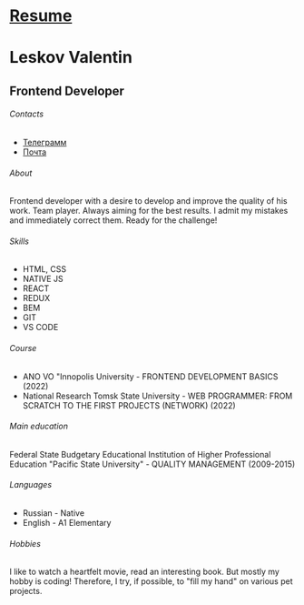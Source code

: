 # [Resume](https://valentincyberfox.github.io/resume/)

# Leskov Valentin
## Frontend Developer

###### Contacts
- [Телеграмм](https://t.me/cyber_fox_27)
- [Почта](cyberfoxweb2000@gmail.com)

###### About
Frontend developer with a desire to develop and improve the quality of his work. Team player. Always aiming for the best results. I admit my mistakes and immediately correct them. Ready for the challenge!

###### Skills

* HTML, CSS 
* NATIVE JS 
* REACT 
* REDUX 
* BEM
* GIT
* VS CODE

###### Course

* ANO VO "Innopolis University - FRONTEND DEVELOPMENT BASICS (2022)
* National Research Tomsk State University - WEB PROGRAMMER: FROM SCRATCH TO THE FIRST PROJECTS (NETWORK) (2022)

###### Main education

Federal State Budgetary Educational Institution of Higher Professional Education "Pacific State University" - QUALITY MANAGEMENT (2009-2015)

###### Languages
  * Russian - Native
  * English - A1 Elementary

###### Hobbies

I like to watch a heartfelt movie, read an interesting book. But mostly my hobby is coding! Therefore, I try, if possible, to "fill my hand" on various pet projects.




